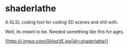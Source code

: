 # shaderlathe
A GLSL coding tool for coding 3D scenes and shit with.

Well, its meant to be. Needed something like this for ages.


[[http://i.imgur.com/GlVezVE.jpg|alt=shaderlathe]]
